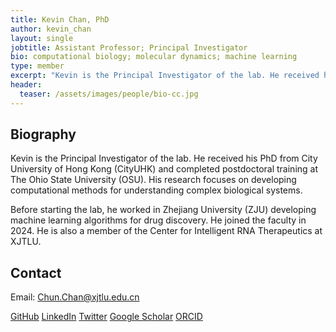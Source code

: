 ```yaml
---
title: Kevin Chan, PhD
author: kevin_chan
layout: single
jobtitle: Assistant Professor; Principal Investigator
bio: computational biology; molecular dynamics; machine learning
type: member
excerpt: "Kevin is the Principal Investigator of the lab. He received his PhD  from City University of Hong Kong (CityUHK) and  completed postdoctoral training at The "
header:
  teaser: /assets/images/people/bio-cc.jpg
---
```


## Biography

<p>Kevin is the Principal Investigator of the lab. He received his PhD  from City University of Hong Kong (CityUHK) and  completed postdoctoral training at The Ohio State University (OSU).  His research focuses on developing computational methods  for understanding complex biological systems.</p> <p>Before starting the lab, he worked in Zhejiang University (ZJU) developing machine  learning algorithms for drug discovery. He joined the faculty in 2024. He is also a member of the Center for Intelligent RNA Therapeutics at XJTLU.</p>


## Contact

Email: [Chun.Chan@xjtlu.edu.cn](mailto:Chun.Chan@xjtlu.edu.cn)


[GitHub](https://github.com/skblnw)
[LinkedIn](https://linkedin.com/in/kevin-chan)
[Twitter](https://twitter.com/skblnw)
[Google Scholar](https://scholar.google.com/citations?user=XXXXXXXXX)
[ORCID](https://orcid.org/0000-0000-0000-0000)